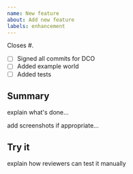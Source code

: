 ```yaml
---
name: New feature
about: Add new feature
labels: enhancement
---
```


Closes #<NUMBER>.

- [ ] Signed all commits for DCO
- [ ] Added example world
- [ ] Added tests

## Summary

explain what's done...

add screenshots if appropriate...

## Try it

explain how reviewers can test it manually

